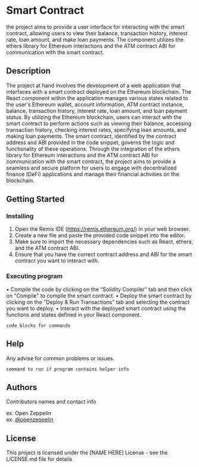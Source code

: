 # Smart Contract 

the project aims to provide a user interface for interacting with the smart contract,
allowing users to view their balance, transaction history, interest rate, loan amount, 
and make loan payments. The component utilizes the ethers library for Ethereum interactions 
and the ATM contract ABI for communication with the smart contract.

## Description

The project at hand involves the development of a web application that interfaces with a smart contract deployed on the Ethereum blockchain. 
The React component within the application manages various states related to the user's Ethereum wallet, account information, 
ATM contract instance, balance, transaction history, interest rate, loan amount, and loan payment status. By utilizing 
the Ethereum blockchain, users can interact with the smart contract to perform actions such as viewing their balance, 
accessing transaction history, checking interest rates, specifying loan amounts, and making loan payments. The smart contract, 
identified by the contract address and ABI provided in the code snippet, governs the logic and functionality of these operations. 
Through the integration of the ethers library for Ethereum interactions and the ATM contract ABI for communication with the smart contract, 
the project aims to provide a seamless and secure platform for users to engage with decentralized finance (DeFi) applications 
and manage their financial activities on the blockchain.

## Getting Started

### Installing

1. Open the Remix IDE (https://remix.ethereum.org/) in your web browser.
2. Create a new file and paste the provided code snippet into the editor.
3. Make sure to import the necessary dependencies such as React, ethers, and the ATM contract ABI.
4. Ensure that you have the correct contract address and ABI for the smart contract you want to interact with.


### Executing program

• Compile the code by clicking on the "Solidity Compiler" tab and then click on "Compile" to compile the smart contract.
• Deploy the smart contract by clicking on the "Deploy & Run Transactions" tab and selecting the contract you want to deploy.
• Interact with the deployed smart contract using the functions and states defined in your React component.
```
code blocks for commands
```

## Help

Any advise for common problems or issues.
```
command to run if program contains helper info
```

## Authors

Contributors names and contact info

ex. Open Zeppelin  
ex. [@openzeppelin](https://twitter.com/openzeppelin)


## License

This project is licensed under the [NAME HERE] License - see the LICENSE.md file for details
